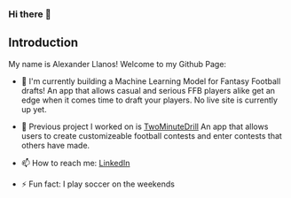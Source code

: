 ### Hi there 👋
 
 
 ## Introduction

 My name is Alexander Llanos! Welcome to my Github Page:

 - 🔭 I'm currently building a Machine Learning Model for Fantasy Football drafts! An app that allows casual and serious FFB players alike get an edge when it comes time to draft your players. No live site is currently up yet.

 - 🔭 Previous project I worked on is [TwoMinuteDrill](https://two-minute-drill.onrender.com/) An app that allows users to create customizeable football contests and enter contests that others have made. 

 - 📫 How to reach me: [LinkedIn](www.linkedin.com/in/alex-llanos-280882231)

 - ⚡ Fun fact: I play soccer on the weekends
